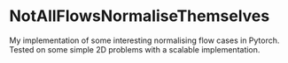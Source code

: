 # NotAllFlowsNormaliseThemselves
My implementation of some interesting normalising flow cases in Pytorch. Tested on some simple 2D problems with a scalable implementation.
